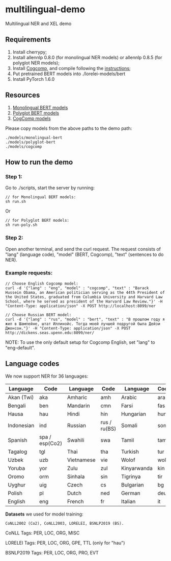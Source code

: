# multilingual-demo
Multilingual NER and XEL demo
## Requirements
1. Install cherrypy;
2. Install allennlp 0.8.0 (for monolingual NER models) or allennlp 0.8.5 (for polyglot NER models);
3. Install [Cogcomp](https://github.com/CogComp/cogcomp-nlp), and compile following the [instructions](https://github.com/CogComp/cogcomp-nlp/blob/master/ner/README.md);
4. Put pretrained BERT models into ./lorelei-models/bert
5. Install PyTorch 1.6.0


## Resources
1. [Monolingual BERT models](https://cogcomp.seas.upenn.edu/models/multilingual-ner/monolingual-bert.tgz)
2. [Polyglot BERT models](https://cogcomp.seas.upenn.edu/models/multilingual-ner/polyglot-bert.tgz)
3. [CogComp models](https://cogcomp.seas.upenn.edu/models/multilingual-ner/cogcomp.tgz)

Please copy models from the above paths to the demo path:
```
./models/monolingual-bert
./models/polyglot-bert
./models/cogcomp
```


## How to run the demo
### Step 1:
Go to ./scripts, start the server by running:

```
// for Monolingual BERT models:
sh run.sh
```
Or
```
// for Polyglot BERT models:
sh run-poly.sh
```

### Step 2:
Open another terminal, and send the curl request. The request consists of "lang" (language code), "model" (BERT, Cogcomp), "text" (sentences to do NER). 

### Example requests:
```
// Choose English Cogcomp model:
curl -d '{"lang" : "eng", "model" : "cogcomp", "text" : "Barack Hussein Obama, an American politician serving as the 44th President of the United States, graduated from Columbia University and Harvard Law School, where he served as president of the Harvard Law Review."}' -H "Content-Type: application/json" -X POST http://localhost:8099/ner

// Choose Russian BERT model:
curl -d '{"lang" : "rus", "model" : "bert", "text" : "В прошлом году я жил в Шампейне, штат Иллинойс. Тогда моей лучшей подругой была Дейзи Джонсон."}' -H "Content-Type: application/json" -X POST http://dickens.seas.upenn.edu:8099/ner/
```

NOTE: To use the only default setup for Cogcomp English, set "lang" to "eng-default".



## Language codes
We now support NER for 36 languages:
<!-- mdformat off(no table) -->

| Language   | Code       | Language   | Code       | Language   | Code       |
|----------  | ---------- | ---------- | ---------- | ---------- | ---------- |
| Akan (Twi) | aka        | Amharic    | amh        |  Arabic    | ara    |
| Bengali    | ben    | Mandarin     | cmn     | Farsi     | fas    |
| Hausa      | hau    | Hindi        | hin     | Hungarian | hun |
| Indonesian   | ind    | Russian   | rus / ru(BS)    | Somali     | som   |
| Spanish    | spa / esp(Co2)     |  Swahili    |  swa     | Tamil   | tam  |
| Tagalog       | tgl    | Thai    | tha    | Turkish    |  tur    |
| Uzbek       | uzb    | Vietnamese    | vie    | Wolof    |  wol    |
| Yoruba       | yor    | Zulu    | zul    | Kinyarwanda    |  kin    |
| Oromo | orm | Sinhala | sin | Tigrinya| tir |
| Uyghur | uig  | Czech | cs |  Bulgarian | bg |
|  Polish | pl | Dutch | ned | German | deu |
| English | eng | French | fr | Italian | it |

<!-- mdformat on -->


**Datasets** we used for model training:
```
CoNLL2002 (Co2), CoNLL2003, LORELEI, BSNLP2019 (BS).
```
CoNLL Tags: PER, LOC, ORG, MISC

LORELEI Tags: PER, LOC, ORG, GPE, TTL (only for "hau")

BSNLP2019 Tags: PER, LOC, ORG, PRO, EVT

